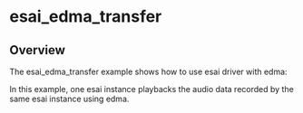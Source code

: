 # esai_edma_transfer

## Overview
The esai_edma_transfer example shows how to use esai driver with edma:

In this example, one esai instance playbacks the audio data recorded by the same esai instance using edma.
